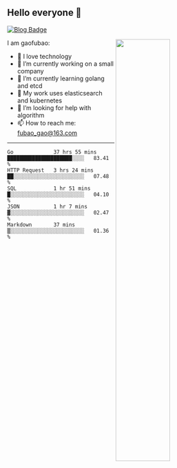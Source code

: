 ## Hello everyone 👋

[![Blog Badge](https://img.shields.io/badge/blog-60k+%20pageview-brightgreen)](https://www.jianshu.com/u/d777ec56a358)

<img align="right" width="50%" src="https://github-readme-stats.vercel.app/api?username=gaofubao&theme=onedark">

I am gaofubao:

- 🔭 I love technology
- 🌱 I’m currently working on a small company
- 👯 I’m currently learning golang and etcd
- 💬 My work uses elasticsearch and kubernetes
- 🤔 I’m looking for help with algorithm
- 📫 How to reach me: fubao_gao@163.com

---


<!--START_SECTION:waka-->
```text
Go             37 hrs 55 mins  █████████████████████░░░░   83.41 % 
HTTP Request   3 hrs 24 mins   ██░░░░░░░░░░░░░░░░░░░░░░░   07.48 % 
SQL            1 hr 51 mins    █░░░░░░░░░░░░░░░░░░░░░░░░   04.10 % 
JSON           1 hr 7 mins     ▓░░░░░░░░░░░░░░░░░░░░░░░░   02.47 % 
Markdown       37 mins         ▒░░░░░░░░░░░░░░░░░░░░░░░░   01.36 % 
```
<!--END_SECTION:waka-->
